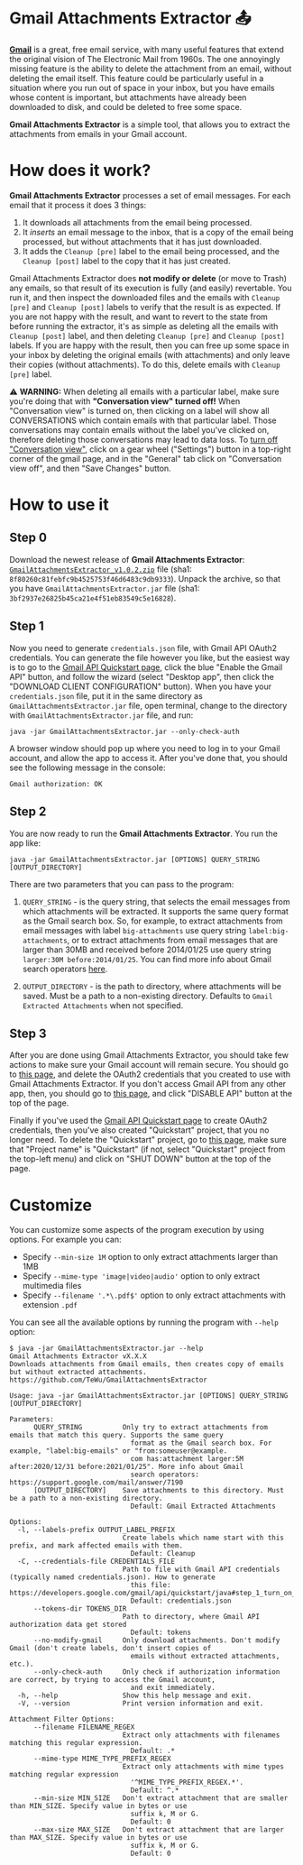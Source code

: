 Gmail Attachments Extractor 📤
=======

**[Gmail][gmail-home]** is a great, free email service, with many useful features that extend the original vision of The Electronic Mail from 1960s. The one annoyingly missing feature is the ability to delete the attachment from an email, without deleting the email itself. This feature could be particularly useful in a situation where you run out of space in your inbox, but you have emails whose content is important, but attachments have already been downloaded to disk, and could be deleted to free some space.

**Gmail Attachments Extractor** is a simple tool, that allows you to extract the attachments from emails in your Gmail account.


How does it work?
=======
**Gmail Attachments Extractor** processes a set of email messages. For each email that it process it does 3 things:

1. It downloads all attachments from the email being processed.
2. It *inserts* an email message to the inbox, that is a copy of the email being processed, but without attachments that it has just downloaded.
3. It adds the `Cleanup [pre]` label to the email being processed, and the `Cleanup [post]` label to the copy that it has just created.

Gmail Attachments Extractor does **not modify or delete** (or move to Trash) any emails, so that result of its execution is fully (and easily) revertable. You run it, and then inspect the downloaded files and the emails with `Cleanup [pre]` and `Cleanup [post]` labels to verify that the result is as expected.
If you are not happy with the result, and want to revert to the state from before running the extractor, it's  as simple as deleting all the emails with `Cleanup [post]` label, and then deleting `Cleanup [pre]` and `Cleanup [post]` labels.
If you are happy with the result, then you can free up some space in your inbox by deleting the original emails (with attachments) and only leave their copies (without attachments). To do this, delete emails with `Cleanup [pre]` label.

⚠️ **WARNING:** When deleting all emails with a particular label, make sure you're doing that with **"Conversation view" turned&nbsp;off!** When "Conversation view" is turned on, then clicking on a label will show all CONVERSATIONS which contain emails with that particular label. Those conversations may contain emails without the label you've clicked on, therefore deleting those conversations may lead to data loss.
To [turn off "Conversation view"][gmail-conversation-setting], click on a gear wheel ("Settings") button in a top-right corner of the gmail page, and in the "General" tab click on "Conversation view off", and then "Save Changes" button.


How to use it
=======

Step 0
-------
Download the newest release of **Gmail Attachments Extractor**: [`GmailAttachmentsExtractor_v1.0.2.zip`][v1.0.2.zip] file (sha1: `8f80260c81febfc9b4525753f46d6483c9db9333`). Unpack the archive, so that you have `GmailAttachmentsExtractor.jar` file (sha1: `3bf2937e26825b45ca21e4f51eb83549c5e16828`).

Step 1
-------
Now you need to generate `credentials.json` file, with Gmail API OAuth2 credentials. You can generate the file however you like, but the easiest way is to go to the [Gmail API Quickstart page][gmail-api-quickstart], click the blue "Enable the Gmail API" button, and follow the wizard (select "Desktop app", then click the "DOWNLOAD CLIENT CONFIGURATION" button).
When you have your `credentials.json` file, put it in the same directory as `GmailAttachmentsExtractor.jar` file, open terminal, change to the directory with `GmailAttachmentsExtractor.jar` file, and run:

```
java -jar GmailAttachmentsExtractor.jar --only-check-auth
```

A browser window should pop up where you need to log in to your Gmail account, and allow the app to access it. After you've done that, you should see the following message in the console:

```
Gmail authorization: OK
```

Step 2
-------
You are now ready to run the **Gmail Attachments Extractor**. You run the app like:

```
java -jar GmailAttachmentsExtractor.jar [OPTIONS] QUERY_STRING [OUTPUT_DIRECTORY]
```

There are two parameters that you can pass to the program:

1. `QUERY_STRING` - is the query string, that selects the email messages from which attachments will be extracted. It  supports the same query format as the Gmail search box. So, for example, to extract attachments from email messages with label `big-attachments` use query string `label:big-attachments`, or to extract attachments from email messages that are larger than 30MB and received before 2014/01/25 use query string `larger:30M before:2014/01/25`. You can find more info about Gmail search operators [here][gmail-search].

2. `OUTPUT_DIRECTORY` - is the path to directory, where attachments will be saved. Must be a path to a non-existing directory. Defaults to `Gmail Extracted Attachments` when not specified.

Step 3
-------

After you are done using Gmail Attachments Extractor, you should take few actions to make sure your Gmail account will remain secure.
You should go to [this page][api-console-gmail-creds], and delete the OAuth2 credentials that you created to use with Gmail Attachments Extractor.
If you don't access Gmail API from any other app, then, you should go to [this page][api-console-gmail], and click "DISABLE API" button at the top of the page.

Finally if you've used the [Gmail API Quickstart page][gmail-api-quickstart] to create OAuth2 credentials, then you've also created "Quickstart" project, that you no longer need. To delete the "Quickstart" project, go to [this page][api-console-proj-settings], make sure that "Project name" is "Quickstart" (if not, select "Quickstart" project from the top-left menu) and click on "SHUT DOWN" button at the top of the page.


Customize
=======
You can customize some aspects of the program execution by using options. For example you can:
* Specify `--min-size 1M` option to only extract attachments larger than 1MB
* Specify `--mime-type 'image|video|audio'` option to only extract multimedia files
* Specify `--filename '.*\.pdf$'` option to only extract attachments with extension `.pdf`

You can see all the available options by running the program with `--help` option:

```
$ java -jar GmailAttachmentsExtractor.jar --help
Gmail Attachments Extractor vX.X.X
Downloads attachments from Gmail emails, then creates copy of emails but without extracted attachments.
https://github.com/TeWu/GmailAttachmentsExtractor

Usage: java -jar GmailAttachmentsExtractor.jar [OPTIONS] QUERY_STRING [OUTPUT_DIRECTORY]

Parameters:
      QUERY_STRING          Only try to extract attachments from emails that match this query. Supports the same query
                              format as the Gmail search box. For example, "label:big-emails" or "from:someuser@example.
                              com has:attachment larger:5M after:2020/12/31 before:2021/01/25". More info about Gmail
                              search operators: https://support.google.com/mail/answer/7190
      [OUTPUT_DIRECTORY]    Save attachments to this directory. Must be a path to a non-existing directory.
                              Default: Gmail Extracted Attachments

Options:
  -l, --labels-prefix OUTPUT_LABEL_PREFIX
                            Create labels which name start with this prefix, and mark affected emails with them.
                              Default: Cleanup
  -C, --credentials-file CREDENTIALS_FILE
                            Path to file with Gmail API credentials (typically named credentials.json). How to generate
                              this file: https://developers.google.com/gmail/api/quickstart/java#step_1_turn_on_the
                              Default: credentials.json
      --tokens-dir TOKENS_DIR
                            Path to directory, where Gmail API authorization data get stored
                              Default: tokens
      --no-modify-gmail     Only download attachments. Don't modify Gmail (don't create labels, don't insert copies of
                              emails without extracted attachments, etc.).
      --only-check-auth     Only check if authorization information are correct, by trying to access the Gmail account,
                              and exit immediately.
  -h, --help                Show this help message and exit.
  -V, --version             Print version information and exit.

Attachment Filter Options:
      --filename FILENAME_REGEX
                            Extract only attachments with filenames matching this regular expression.
                              Default: .*
      --mime-type MIME_TYPE_PREFIX_REGEX
                            Extract only attachments with mime types matching regular expression
                              '^MIME_TYPE_PREFIX_REGEX.*'.
                              Default: ^.*
      --min-size MIN_SIZE   Don't extract attachment that are smaller than MIN_SIZE. Specify value in bytes or use
                              suffix k, M or G.
                              Default: 0
      --max-size MAX_SIZE   Don't extract attachment that are larger than MAX_SIZE. Specify value in bytes or use
                              suffix k, M or G.
                              Default: 0
```


[gmail-home]: https://www.google.com/gmail/
[gmail-conversation-setting]: https://support.google.com/mail/answer/5900
[v1.0.2.zip]: https://github.com/TeWu/GmailAttachmentsExtractor/releases/download/1.0.2/GmailAttachmentsExtractor_v1.0.2.zip
[gmail-api-quickstart]: https://developers.google.com/gmail/api/quickstart/java#step_1_turn_on_the
[gmail-search]: https://support.google.com/mail/answer/7190
[api-console-gmail-creds]: https://console.developers.google.com/apis/api/gmail.googleapis.com/credentials
[api-console-gmail]: https://console.developers.google.com/apis/api/gmail.googleapis.com/overview
[api-console-proj-settings]: https://console.developers.google.com/iam-admin/settings